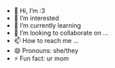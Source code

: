 - 👋 Hi, I’m :3
- 👀 I’m interested
- 🌱 I’m currently learning 
- 💞️ I’m looking to collaborate on ...
- 📫 How to reach me ...
- 😄 Pronouns: she/they
- ⚡ Fun fact: ur mom

<!---
244275/244275 is a ✨ special ✨ repository because its `README.md` (this file) appears on your GitHub profile.
You can click the Preview link to take a look at your changes.
--->
